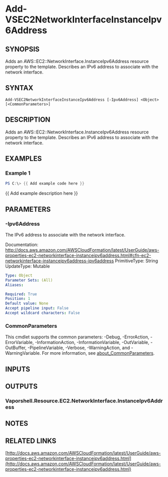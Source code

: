# Add-VSEC2NetworkInterfaceInstanceIpv6Address

## SYNOPSIS
Adds an AWS::EC2::NetworkInterface.InstanceIpv6Address resource property to the template.
Describes an IPv6 address to associate with the network interface.

## SYNTAX

```
Add-VSEC2NetworkInterfaceInstanceIpv6Address [-Ipv6Address] <Object> [<CommonParameters>]
```

## DESCRIPTION
Adds an AWS::EC2::NetworkInterface.InstanceIpv6Address resource property to the template.
Describes an IPv6 address to associate with the network interface.

## EXAMPLES

### Example 1
```powershell
PS C:\> {{ Add example code here }}
```

{{ Add example description here }}

## PARAMETERS

### -Ipv6Address
The IPv6 address to associate with the network interface.

Documentation: http://docs.aws.amazon.com/AWSCloudFormation/latest/UserGuide/aws-properties-ec2-networkinterface-instanceipv6address.html#cfn-ec2-networkinterface-instanceipv6address-ipv6address
PrimitiveType: String
UpdateType: Mutable

```yaml
Type: Object
Parameter Sets: (All)
Aliases:

Required: True
Position: 1
Default value: None
Accept pipeline input: False
Accept wildcard characters: False
```

### CommonParameters
This cmdlet supports the common parameters: -Debug, -ErrorAction, -ErrorVariable, -InformationAction, -InformationVariable, -OutVariable, -OutBuffer, -PipelineVariable, -Verbose, -WarningAction, and -WarningVariable. For more information, see [about_CommonParameters](http://go.microsoft.com/fwlink/?LinkID=113216).

## INPUTS

## OUTPUTS

### Vaporshell.Resource.EC2.NetworkInterface.InstanceIpv6Address
## NOTES

## RELATED LINKS

[http://docs.aws.amazon.com/AWSCloudFormation/latest/UserGuide/aws-properties-ec2-networkinterface-instanceipv6address.html](http://docs.aws.amazon.com/AWSCloudFormation/latest/UserGuide/aws-properties-ec2-networkinterface-instanceipv6address.html)

